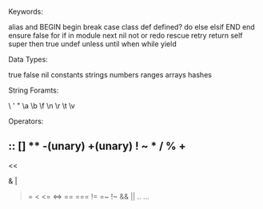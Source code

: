 Keywords:

alias
and
BEGIN
begin
break
case
class
def
defined?
do
else
elsif
END
end
ensure
false
for
if
in
module
next
nil
not
or
redo
rescue
retry
return
self
super
then
true
undef
unless
until
when
while
yield

Data Types:

true
false
nil
constants
strings
numbers
ranges
arrays
hashes

String Foramts:

\\
\'
\"
\a
\b
\f
\n
\r
\t
\v

Operators:

::
[]
**
-(unary)
+(unary)
!
~
*
/
%
+
-
<<
>>
&
|
>
>=
<
<=
<=>
==
===
!=
=~
!~
&&
||
..
...

